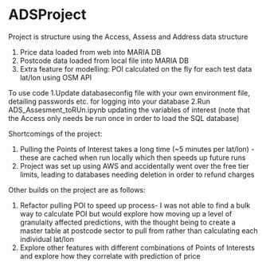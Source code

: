 # ADSProject
Project is structure using the Access, Assess and Address data structure 
1. Price data loaded from web into MARIA DB
2. Postcode data loaded from local file into MARIA DB
3. Extra feature for modelling: POI calculated on the fly for each test data lat/lon using OSM API

To use code
1.Update databaseconfig file with your own environment file, detailing passwords etc. for logging into your database 
2.Run ADS_Assesment_toRUn.ipynb updating the variables of interest (note that the Access only needs be run once in order to load the SQL database)

Shortcomings of the project: 
1. Pulling the Points of Interest takes a long time (~5 minutes per lat/lon) - these are cached when run locally which then speeds up future runs 
2. Project was set up using AWS and accidentally went over the free tier limits, leading to databases needing deletion in order to refund charges 

Other builds on the project are as follows: 
1. Refactor pulling POI to speed up process- I was not able to find a bulk way to calculate POI but would explore how moving up a level of granulaity affected predictions, with the thought being to create a master table at postcode sector to pull from rather than calculating each individual lat/lon 
2.  Explore other features with different combinations of Points of Interests and explore how they correlate with prediction of price 
